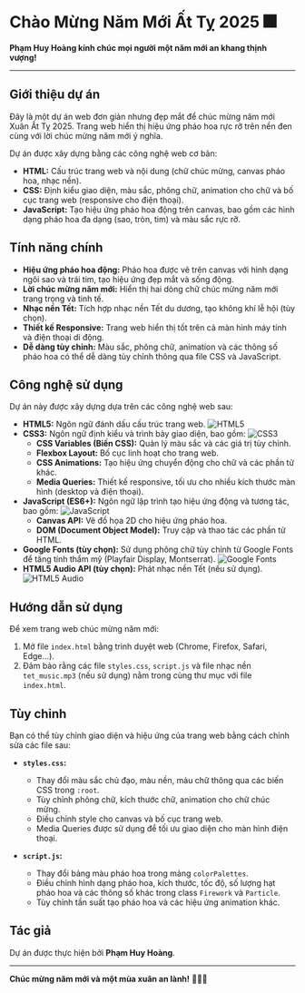 # Chào Mừng Năm Mới Ất Tỵ 2025 🎆

**Phạm Huy Hoàng kính chúc mọi người một năm mới an khang thịnh vượng!**

---

## Giới thiệu dự án

Đây là một dự án web đơn giản nhưng đẹp mắt để chúc mừng năm mới Xuân Ất Tỵ 2025. Trang web hiển thị hiệu ứng pháo hoa rực rỡ trên nền đen cùng với lời chúc mừng năm mới ý nghĩa.

Dự án được xây dựng bằng các công nghệ web cơ bản:

*   **HTML:** Cấu trúc trang web và nội dung (chữ chúc mừng, canvas pháo hoa, nhạc nền).
*   **CSS:** Định kiểu giao diện, màu sắc, phông chữ, animation cho chữ và bố cục trang web (responsive cho điện thoại).
*   **JavaScript:** Tạo hiệu ứng pháo hoa động trên canvas, bao gồm các hình dạng pháo hoa đa dạng (sao, tròn, tim) và màu sắc rực rỡ.

## Tính năng chính

*   **Hiệu ứng pháo hoa động:** Pháo hoa được vẽ trên canvas với hình dạng ngôi sao và trái tim, tạo hiệu ứng đẹp mắt và sống động.
*   **Lời chúc mừng năm mới:** Hiển thị hai dòng chữ chúc mừng năm mới trang trọng và tinh tế.
*   **Nhạc nền Tết:** Tích hợp nhạc nền Tết du dương, tạo không khí lễ hội (tùy chọn).
*   **Thiết kế Responsive:** Trang web hiển thị tốt trên cả màn hình máy tính và điện thoại di động.
*   **Dễ dàng tùy chỉnh:** Màu sắc, phông chữ, animation và các thông số pháo hoa có thể dễ dàng tùy chỉnh thông qua file CSS và JavaScript.

## Công nghệ sử dụng

Dự án này được xây dựng dựa trên các công nghệ web sau:

*   **HTML5:**  Ngôn ngữ đánh dấu cấu trúc trang web.  ![HTML5](images/html5-logo.png)
*   **CSS3:**  Ngôn ngữ định kiểu và trình bày giao diện, bao gồm: ![CSS3](images/css3-logo.png)
    *   **CSS Variables (Biến CSS):**  Quản lý màu sắc và các giá trị tùy chỉnh.
    *   **Flexbox Layout:**  Bố cục linh hoạt cho trang web.
    *   **CSS Animations:**  Tạo hiệu ứng chuyển động cho chữ và các phần tử khác.
    *   **Media Queries:**  Thiết kế responsive, tối ưu cho nhiều kích thước màn hình (desktop và điện thoại).
*   **JavaScript (ES6+):** Ngôn ngữ lập trình tạo hiệu ứng động và tương tác, bao gồm: ![JavaScript](images/javascript-logo.png)
    *   **Canvas API:**  Vẽ đồ họa 2D cho hiệu ứng pháo hoa.
    *   **DOM (Document Object Model):**  Truy cập và thao tác các phần tử HTML.
*   **Google Fonts (tùy chọn):**  Sử dụng phông chữ tùy chỉnh từ Google Fonts để tăng tính thẩm mỹ (Playfair Display, Montserrat). ![Google Fonts](images/google-fonts-logo.png)
*   **HTML5 Audio API (tùy chọn):**  Phát nhạc nền Tết (nếu sử dụng). ![HTML5 Audio](images/html5-audio-logo.png)

## Hướng dẫn sử dụng

Để xem trang web chúc mừng năm mới:

1.  Mở file `index.html` bằng trình duyệt web (Chrome, Firefox, Safari, Edge...).
2.  Đảm bảo rằng các file `styles.css`, `script.js` và file nhạc nền `tet_music.mp3` (nếu sử dụng) nằm trong cùng thư mục với file `index.html`.

## Tùy chỉnh

Bạn có thể tùy chỉnh giao diện và hiệu ứng của trang web bằng cách chỉnh sửa các file sau:

*   **`styles.css`:**
    *   Thay đổi màu sắc chủ đạo, màu nền, màu chữ thông qua các biến CSS trong `:root`.
    *   Tùy chỉnh phông chữ, kích thước chữ, animation cho chữ chúc mừng.
    *   Điều chỉnh style cho canvas và bố cục trang web.
    *   Media Queries được sử dụng để tối ưu giao diện cho màn hình điện thoại.

*   **`script.js`:**
    *   Thay đổi bảng màu pháo hoa trong mảng `colorPalettes`.
    *   Điều chỉnh hình dạng pháo hoa, kích thước, tốc độ, số lượng hạt pháo hoa và các thông số khác trong class `Firework` và `Particle`.
    *   Tùy chỉnh tần suất tạo pháo hoa và các hiệu ứng animation khác.

## Tác giả

Dự án được thực hiện bởi **Phạm Huy Hoàng**.

---

**Chúc mừng năm mới và một mùa xuân an lành!** 🎉🐍🎆

